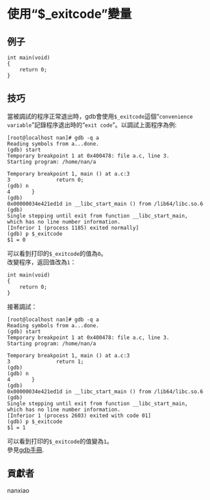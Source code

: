 # 使用“$_exitcode”變量
## 例子
	int main(void)
	{
	    return 0;
	}


## 技巧
當被調試的程序正常退出時，gdb會使用`$_exitcode`這個“`convenience variable`”記錄程序退出時的“`exit code`”。以調試上面程序為例:
	
	[root@localhost nan]# gdb -q a
	Reading symbols from a...done.
	(gdb) start
	Temporary breakpoint 1 at 0x400478: file a.c, line 3.
	Starting program: /home/nan/a
	
	Temporary breakpoint 1, main () at a.c:3
	3               return 0;
	(gdb) n
	4       }
	(gdb)
	0x00000034e421ed1d in __libc_start_main () from /lib64/libc.so.6
	(gdb)
	Single stepping until exit from function __libc_start_main,
	which has no line number information.
	[Inferior 1 (process 1185) exited normally]
	(gdb) p $_exitcode
	$1 = 0

可以看到打印的`$_exitcode`的值為`0`。  
改變程序，返回值改為`1`：

	int main(void)
	{
	    return 0;
	}
接著調試：  

	[root@localhost nan]# gdb -q a
	Reading symbols from a...done.
	(gdb) start
	Temporary breakpoint 1 at 0x400478: file a.c, line 3.
	Starting program: /home/nan/a
	
	Temporary breakpoint 1, main () at a.c:3
	3               return 1;
	(gdb)
	(gdb) n
	4       }
	(gdb)
	0x00000034e421ed1d in __libc_start_main () from /lib64/libc.so.6
	(gdb)
	Single stepping until exit from function __libc_start_main,
	which has no line number information.
	[Inferior 1 (process 2603) exited with code 01]
	(gdb) p $_exitcode
	$1 = 1

可以看到打印的`$_exitcode`的值變為`1`。  
參見[gdb手冊](https://sourceware.org/gdb/onlinedocs/gdb/Convenience-Vars.html).

## 貢獻者

nanxiao
